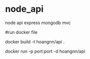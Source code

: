 # node_api
node api express mongodb mvc

#run docker file

docker build -t hoangnn/api .

docker run -p port:port -d hoangnn/api